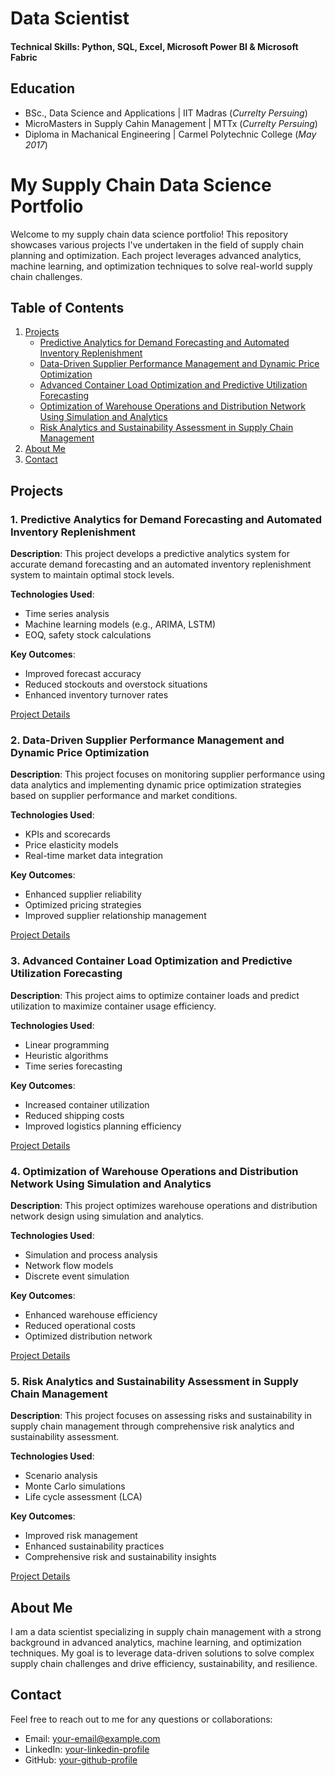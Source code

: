 # Data Scientist

#### Technical Skills: Python, SQL, Excel, Microsoft Power BI & Microsoft Fabric

## Education
- BSc., Data Science and Applications | IIT Madras (_Currelty Persuing_)								       		
- MicroMasters in Supply Cahin Management	| MTTx (_Currelty Persuing_)	 			        		
- Diploma in Machanical Engineering | Carmel Polytechnic College (_May 2017_)

# My Supply Chain Data Science Portfolio

Welcome to my supply chain data science portfolio! This repository showcases various projects I've undertaken in the field of supply chain planning and optimization. Each project leverages advanced analytics, machine learning, and optimization techniques to solve real-world supply chain challenges.

## Table of Contents

1. [Projects](#projects)
    - [Predictive Analytics for Demand Forecasting and Automated Inventory Replenishment](#1-predictive-analytics-for-demand-forecasting-and-automated-inventory-replenishment)
    - [Data-Driven Supplier Performance Management and Dynamic Price Optimization](#2-data-driven-supplier-performance-management-and-dynamic-price-optimization)
    - [Advanced Container Load Optimization and Predictive Utilization Forecasting](#3-advanced-container-load-optimization-and-predictive-utilization-forecasting)
    - [Optimization of Warehouse Operations and Distribution Network Using Simulation and Analytics](#4-optimization-of-warehouse-operations-and-distribution-network-using-simulation-and-analytics)
    - [Risk Analytics and Sustainability Assessment in Supply Chain Management](#5-risk-analytics-and-sustainability-assessment-in-supply-chain-management)
2. [About Me](#about-me)
3. [Contact](#contact)

## Projects

### 1. Predictive Analytics for Demand Forecasting and Automated Inventory Replenishment

**Description**:
This project develops a predictive analytics system for accurate demand forecasting and an automated inventory replenishment system to maintain optimal stock levels.

**Technologies Used**:
- Time series analysis
- Machine learning models (e.g., ARIMA, LSTM)
- EOQ, safety stock calculations

**Key Outcomes**:
- Improved forecast accuracy
- Reduced stockouts and overstock situations
- Enhanced inventory turnover rates

[Project Details](link-to-project)

### 2. Data-Driven Supplier Performance Management and Dynamic Price Optimization

**Description**:
This project focuses on monitoring supplier performance using data analytics and implementing dynamic price optimization strategies based on supplier performance and market conditions.

**Technologies Used**:
- KPIs and scorecards
- Price elasticity models
- Real-time market data integration

**Key Outcomes**:
- Enhanced supplier reliability
- Optimized pricing strategies
- Improved supplier relationship management

[Project Details](link-to-project)

### 3. Advanced Container Load Optimization and Predictive Utilization Forecasting

**Description**:
This project aims to optimize container loads and predict utilization to maximize container usage efficiency.

**Technologies Used**:
- Linear programming
- Heuristic algorithms
- Time series forecasting

**Key Outcomes**:
- Increased container utilization
- Reduced shipping costs
- Improved logistics planning efficiency

[Project Details](link-to-project)

### 4. Optimization of Warehouse Operations and Distribution Network Using Simulation and Analytics

**Description**:
This project optimizes warehouse operations and distribution network design using simulation and analytics.

**Technologies Used**:
- Simulation and process analysis
- Network flow models
- Discrete event simulation

**Key Outcomes**:
- Enhanced warehouse efficiency
- Reduced operational costs
- Optimized distribution network

[Project Details](link-to-project)

### 5. Risk Analytics and Sustainability Assessment in Supply Chain Management

**Description**:
This project focuses on assessing risks and sustainability in supply chain management through comprehensive risk analytics and sustainability assessment.

**Technologies Used**:
- Scenario analysis
- Monte Carlo simulations
- Life cycle assessment (LCA)

**Key Outcomes**:
- Improved risk management
- Enhanced sustainability practices
- Comprehensive risk and sustainability insights

[Project Details](link-to-project)

## About Me

I am a data scientist specializing in supply chain management with a strong background in advanced analytics, machine learning, and optimization techniques. My goal is to leverage data-driven solutions to solve complex supply chain challenges and drive efficiency, sustainability, and resilience.

## Contact

Feel free to reach out to me for any questions or collaborations:

- Email: [your-email@example.com](mailto:godsonkantony@gmail.com)
- LinkedIn: [your-linkedin-profile](https://www.linkedin.com/in/godsonkantony/)
- GitHub: [your-github-profile](https://github.com/GodsonAntony)
